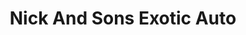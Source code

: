 ---
title: "Nick And Sons Exotic Auto"
url: /sacramento/nick-and-sons-exotic-auto/
shop: car repair
---